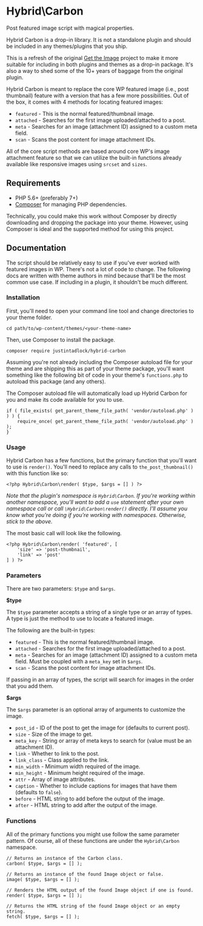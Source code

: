 # Hybrid\\Carbon

Post featured image script with magical properties.

Hybrid Carbon is a drop-in library.  It is not a standalone plugin and should be included in any themes/plugins that you ship.

This is a refresh of the original [Get the Image](https://github.com/justintadlock/get-the-image) project to make it more suitable for including in both plugins and themes as a drop-in package.  It's also a way to shed some of the 10+ years of baggage from the original plugin.

Hybrid Carbon is meant to replace the core WP featured image (i.e., post thumbnail) feature with a version that has a few more possibilities.  Out of the box, it comes with 4 methods for locating featured images:

* `featured` - This is the normal featured/thumbnail image.
* `attached` - Searches for the first image uploaded/attached to a post.
* `meta` - Searches for an image (attachment ID) assigned to a custom meta field.
* `scan` - Scans the post content for image attachment IDs.

All of the core script methods are based around core WP's image attachment feature so that we can utilize the built-in functions already available like responsive images using `srcset` and `sizes`.

## Requirements

* PHP 5.6+ (preferably 7+)
* [Composer](https://getcomposer.org/) for managing PHP dependencies.

Technically, you could make this work without Composer by directly downloading and dropping the package into your theme.  However, using Composer is ideal and the supported method for using this project.

## Documentation

The script should be relatively easy to use if you've ever worked with featured images in WP.  There's not a lot of code to change.  The following docs are written with theme authors in mind because that'll be the most common use case.  If including in a plugin, it shouldn't be much different.

### Installation

First, you'll need to open your command line tool and change directories to your theme folder.

```
cd path/to/wp-content/themes/<your-theme-name>
```

Then, use Composer to install the package.

```
composer require justintadlock/hybrid-carbon
```

Assuming you're not already including the Composer autoload file for your theme and are shipping this as part of your theme package, you'll want something like the following bit of code in your theme's `functions.php` to autoload this package (and any others).

The Composer autoload file will automatically load up Hybrid Carbon for you and make its code available for you to use.

```
if ( file_exists( get_parent_theme_file_path( 'vendor/autoload.php' ) ) ) {
	require_once( get_parent_theme_file_path( 'vendor/autoload.php' ) );
}
```

### Usage

Hybrid Carbon has a few functions, but the primary function that you'll want to use is `render()`.  You'll need to replace any calls to `the_post_thumbnail()` with this function like so:

```
<?php Hybrid\Carbon\render( $type, $args = [] ) ?>
```

_Note that the plugin's namespace is `Hybrid\Carbon`.  If you're working within another namespace, you'll want to add a `use` statement after your own namespace call or call `\Hybrid\Carbon\render()` directly.  I'll assume you know what you're doing if you're working with namespaces.  Otherwise, stick to the above._

The most basic call will look like the following.

```
<?php Hybrid\Carbon\render( 'featured', [
	'size' => 'post-thumbnail',
	'link' => 'post'
] ) ?>
```

### Parameters

There are two parameters:  `$type` and `$args`.

**$type**

The `$type` parameter accepts a string of a single type or an array of types.  A type is just the method to use to locate a featured image.

The following are the built-in types:

* `featured` - This is the normal featured/thumbnail image.
* `attached` - Searches for the first image uploaded/attached to a post.
* `meta` - Searches for an image (attachment ID) assigned to a custom meta field. Must be coupled with a `meta_key` set in `$args`.
* `scan` - Scans the post content for image attachment IDs.

If passing in an array of types, the script will search for images in the order that you add them.

**$args**

The `$args` parameter is an optional array of arguments to customize the image.

* `post_id` - ID of the post to get the image for (defaults to current post).
* `size` - Size of the image to get.
* `meta_key` - String or array of meta keys to search for (value must be an attachment ID).
* `link` - Whether to link to the post.
* `link_class` - Class applied to the link.
* `min_width` - Minimum width required of the image.
* `min_height` - Minimum height required of the image.
* `attr` - Array of image attributes.
* `caption` - Whether to include captions for images that have them (defaults to `false`).
* `before` - HTML string to add before the output of the image.
* `after` - HTML string to add after the output of the image.

### Functions

All of the primary functions you might use follow the same parameter pattern.  Of course, all of these functions are under the `Hybrid\Carbon` namespace.

```
// Returns an instance of the Carbon class.
carbon( $type, $args = [] );

// Returns an instance of the found Image object or false.
image( $type, $args = [] );

// Renders the HTML output of the found Image object if one is found.
render( $type, $args = [] );

// Returns the HTML string of the found Image object or an empty string.
fetch( $type, $args = [] );
```
